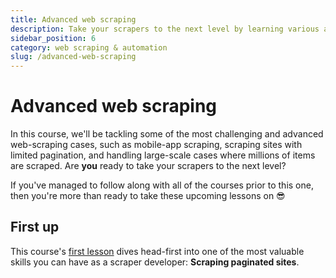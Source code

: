 ```yaml
---
title: Advanced web scraping
description: Take your scrapers to the next level by learning various advanced concepts and techniques that will help you build highly scalable and reliable crawlers.
sidebar_position: 6
category: web scraping & automation
slug: /advanced-web-scraping
---
```


# Advanced web scraping

In this course, we'll be tackling some of the most challenging and advanced web-scraping cases, such as mobile-app scraping, scraping sites with limited pagination, and handling large-scale cases where millions of items are scraped. Are **you** ready to take your scrapers to the next level?

If you've managed to follow along with all of the courses prior to this one, then you're more than ready to take these upcoming lessons on 😎

<!-- Just like the [**Web scraping for beginners**](../web_scraping_for_beginners/index.md) course, this course is divided into two main sections: **Data collection** and **Crawling**. -->

## [](#first-up) First up

This course's [first lesson](./scraping_paginated_sites.md) dives head-first into one of the most valuable skills you can have as a scraper developer: **Scraping paginated sites**.
